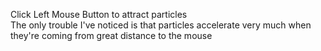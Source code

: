 Click Left Mouse Button to attract particles<br>
The only trouble I've noticed is that particles accelerate very much when they're coming from great distance to the mouse
